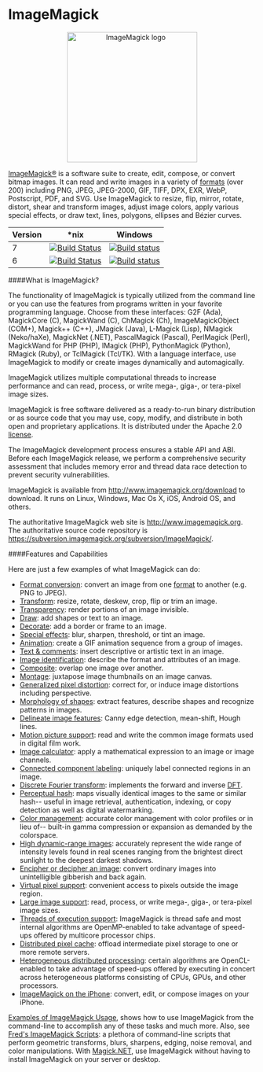 ImageMagick
===========

<p align="center">
<img align="center" src="http://www.imagemagick.org/image/wizard.png" alt="ImageMagick logo" width="265"/>

[ImageMagick®](http://www.imagemagick.org/) is a software suite to create, edit, compose, or convert bitmap images. It can read and write images in a variety of [formats](http://www.imagemagick.org/script/formats.php) (over 200) including PNG, JPEG, JPEG-2000, GIF, TIFF, DPX, EXR, WebP, Postscript, PDF, and SVG.  Use ImageMagick to resize, flip, mirror, rotate, distort, shear and transform images, adjust image colors, apply various special effects, or draw text, lines, polygons, ellipses and Bézier curves.


| Version | *nix | Windows |
| ------------- | ------------- | ------------- |
| 7 | [![Build Status](https://travis-ci.org/ImageMagick/ImageMagick.svg?branch=master)](https://travis-ci.org/ImageMagick/ImageMagick) | [![Build status](https://ci.appveyor.com/api/projects/status/jk7yr5plamnuh9g6/branch/master?svg=true)](https://ci.appveyor.com/project/dlemstra/imagemagick-windows/branch/master) |
| 6 | [![Build Status](https://travis-ci.org/ImageMagick/ImageMagick.svg?branch=ImageMagick-6)](https://travis-ci.org/ImageMagick/ImageMagick) | [![Build status](https://ci.appveyor.com/api/projects/status/jk7yr5plamnuh9g6/branch/ImageMagick-Windows-6?svg=true)](https://ci.appveyor.com/project/dlemstra/imagemagick-windows/branch/ImageMagick-Windows-6) |

####What is ImageMagick?

The functionality of ImageMagick is typically utilized from the command line or you can use the features from programs written in your favorite programming language. Choose from these interfaces: G2F (Ada), MagickCore (C), MagickWand (C), ChMagick (Ch), ImageMagickObject (COM+), Magick++ (C++), JMagick (Java), L-Magick (Lisp), NMagick (Neko/haXe), MagickNet (.NET), PascalMagick (Pascal), PerlMagick (Perl), MagickWand for PHP (PHP), IMagick (PHP), PythonMagick (Python), RMagick (Ruby), or TclMagick (Tcl/TK). With a language interface, use ImageMagick to modify or create images dynamically and automagically.

ImageMagick utilizes multiple computational threads to increase performance and can read, process, or write mega-, giga-, or tera-pixel image sizes.

ImageMagick is free software delivered as a ready-to-run binary distribution or as source code that you may use, copy, modify, and distribute in both open and proprietary applications. It is distributed under the Apache 2.0 [license](http://www.imagemagick.org/script/license.php).

The ImageMagick development process ensures a stable API and ABI. Before each ImageMagick release, we perform a comprehensive security assessment that includes memory error and thread data race detection to prevent security vulnerabilities.

ImageMagick is available from http://www.imagemagick.org/download to download. It runs on Linux, Windows, Mac Os X, iOS, Android OS, and others.

The authoritative ImageMagick web site is http://www.imagemagick.org. The authoritative source code repository is https://subversion.imagemagick.org/subversion/ImageMagick/.

####Features and Capabilities

Here are just a few examples of what ImageMagick can do:

* [Format conversion](http://www.imagemagick.org/script/convert.php): convert an image from one [format](http://www.imagemagick.org/script/formats.php) to another (e.g.  PNG to JPEG).
* [Transform](http://www.imagemagick.org/Usage/resize/): resize, rotate, deskew, crop, flip or trim an image.
* [Transparency](http://www.imagemagick.org/Usage/masking/): render portions of an image invisible.
* [Draw](http://www.imagemagick.org/Usage/draw/): add shapes or text to an image.
* [Decorate](http://www.imagemagick.org/Usage/crop/): add a border or frame to an image.
* [Special effects](http://www.imagemagick.org/Usage/blur/): blur, sharpen, threshold, or tint an image.
* [Animation](http://www.imagemagick.org/Usage/anim_basics/): create a GIF animation sequence from a group of images.
* [Text & comments](http://www.imagemagick.org/Usage/text/): insert descriptive or artistic text in an image.
* [Image identification](http://www.imagemagick.org/script/identify.php): describe the format and attributes of an image.
* [Composite](http://www.imagemagick.org/script/composite.php): overlap one image over another.
* [Montage](http://www.imagemagick.org/script/montage.php): juxtapose image thumbnails on an image canvas.
* [Generalized pixel distortion](http://www.imagemagick.org/Usage/distorts/): correct for, or induce image distortions including perspective.
* [Morphology of shapes](http://www.imagemagick.org/Usage/morphology/): extract features, describe shapes and recognize patterns in images.
* [Delineate image features](http://www.imagemagick.org/Usage/transform/#vision): Canny edge detection, mean-shift, Hough lines.
* [Motion picture support](http://www.imagemagick.org/script/motion-picture.php): read and write the common image formats used in digital film work.
* [Image calculator](http://www.imagemagick.org/script/fx.php): apply a mathematical expression to an image or image channels.
* [Connected component labeling](http://www.imagemagick.org/script/connected-components.php): uniquely label connected regions in an image.
* [Discrete Fourier transform](http://www.imagemagick.org/Usage/fourier/): implements the forward and inverse [DFT](http://en.wikipedia.org/wiki/Discrete_Fourier_transform).
* [Perceptual hash](http://www.fmwconcepts.com/misc_tests/perceptual_hash_test_results_510/index.html): maps visually identical images to the same or similar hash-- useful in image retrieval, authentication, indexing, or copy detection as well as digital watermarking.
* [Color management](http://www.imagemagick.org/script/color-management.php): accurate color management with color profiles or in lieu of-- built-in gamma compression or expansion as demanded by the colorspace.
* [High dynamic-range images](http://www.imagemagick.org/script/high-dynamic-range.php): accurately represent the wide range of intensity levels found in real scenes ranging from the brightest direct sunlight to the deepest darkest shadows.
* [Encipher or decipher an image](http://www.imagemagick.org/script/cipher.php): convert ordinary images into unintelligible gibberish and back again.
* [Virtual pixel support](http://www.imagemagick.org/script/architecture.php#virtual-pixels): convenient access to pixels outside the image region.
* [Large image support](http://www.imagemagick.org/script/architecture.php#tera-pixel): read, process, or write mega-, giga-, or tera-pixel image sizes.
* [Threads of execution support](http://www.imagemagick.org/script/architecture.php#threads): ImageMagick is thread safe and most internal algorithms are OpenMP-enabled to take advantage of speed-ups offered by multicore processor chips.
* [Distributed pixel cache](http://www.imagemagick.org/script/distribute-pixel-cache.php): offload intermediate pixel storage to one or more remote servers.
* [Heterogeneous distributed processing](http://www.imagemagick.org/script/architecture.php#distributed): certain algorithms are OpenCL-enabled to take advantage of speed-ups offered by executing in concert across heterogeneous platforms consisting of CPUs, GPUs, and other processors.
* [ImageMagick on the iPhone](http://www.imagemagick.org/script/binary-releases.php#iOS): convert, edit, or compose images on your iPhone.

[Examples of ImageMagick Usage](http://www.imagemagick.org/Usage/), shows how to use ImageMagick from the command-line to accomplish any of these tasks and much more. Also, see [Fred's ImageMagick Scripts](http://www.fmwconcepts.com/imagemagick/): a plethora of command-line scripts that perform geometric transforms, blurs, sharpens, edging, noise removal, and color manipulations. With [Magick.NET](https://magick.codeplex.com/), use ImageMagick without having to install ImageMagick on your server or desktop.
